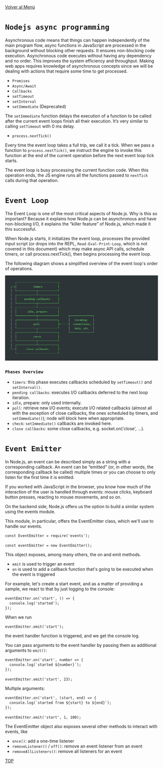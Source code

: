 [Volver al Menú](../root.md)

# `Nodejs async programming`

Asynchronous code means that things can happen independently of the main program flow, async functions in JavaScript are processed in the background without blocking other requests. It ensures non-blocking code execution. Asynchronous code executes without having any dependency and no order. This improves the system efficiency and throughput. Making web apps requires knowledge of asynchronous concepts since we will be dealing with actions that require some time to get processed.

- `Promises`
- `Async/Await`
- `Callbacks`
- `setTimeout`
- `setInterval`
- `setImmediate` (Deprecated)

The `setImmediate` function delays the execution of a function to be called after the current event loops finish all their execution. It’s very similar to calling `setTimeout` with 0 ms delay.

- `process.nextTick()`

Every time the event loop takes a full trip, we call it a tick. When we pass a function to `process.nextTick()`, we instruct the engine to invoke this function at the end of the current operation before the next event loop tick starts.

The event loop is busy processing the current function code. When this operation ends, the JS engine runs all the functions passed to `nextTick` calls during that operation.

# `Event Loop`

The Event Loop is one of the most critical aspects of Node.js. Why is this so important? Because it explains how Node.js can be asynchronous and have non-blocking I/O, it explains the “killer feature” of Node.js, which made it this successful.

When Node.js starts, it initializes the event loop, processes the provided input script (or drops into the REPL, `Read-Eval-Print-Loop`, which is not covered in this document) which may make async API calls, schedule timers, or call process.nextTick(), then begins processing the event loop.

The following diagram shows a simplified overview of the event loop's order of operations.

<img src="async.png">

### `Phases Overview`

- `timers`: this phase executes callbacks scheduled by `setTimeout()` and `setInterval()`.
- `pending callbacks`: executes I/O callbacks deferred to the next loop iteration.
- `idle`, prepare: only used internally.
- `poll`: retrieve new I/O events; execute I/O related callbacks (almost all with the exception of close callbacks, the ones scheduled by timers, and `setImmediate()`); node will block here when appropriate.
- `check`: `setImmediate()` callbacks are invoked here.
- `close callbacks`: some close callbacks, e.g. socket.on('close', ...).


# `Event Emitter`

In Node.js, an event can be described simply as a string with a corresponding callback. An event can be “emitted” (or, in other words, the corresponding callback be called) multiple times or you can choose to only listen for the first time it is emitted.

If you worked with JavaScript in the browser, you know how much of the interaction of the user is handled through events: mouse clicks, keyboard button presses, reacting to mouse movements, and so on.

On the backend side, Node.js offers us the option to build a similar system using the events module.

This module, in particular, offers the EventEmitter class, which we'll use to handle our events.

```
const EventEmitter = require('events');

const eventEmitter = new EventEmitter();
```

This object exposes, among many others, the on and emit methods.

- `emit` is used to trigger an event
- `on` is used to add a callback function that's going to be executed when the event is triggered

For example, let's create a start event, and as a matter of providing a sample, we react to that by just logging to the console:

```
eventEmitter.on('start', () => {
  console.log('started');
});
```

When we run

```
eventEmitter.emit('start');
```

the event handler function is triggered, and we get the console log.

You can pass arguments to the event handler by passing them as additional arguments to `emit()`:

```
eventEmitter.on('start', number => {
  console.log(`started ${number}`);
});

eventEmitter.emit('start', 23);
```

Multiple arguments:

```
eventEmitter.on('start', (start, end) => {
  console.log(`started from ${start} to ${end}`);
});

eventEmitter.emit('start', 1, 100);
```

The EventEmitter object also exposes several other methods to interact with events, like

- `once()`: add a one-time listener
- `removeListener()` / `off()`: remove an event listener from an event
- `removeAllListeners()`: remove all listeners for an event


[TOP](#nodejs-async-programming)